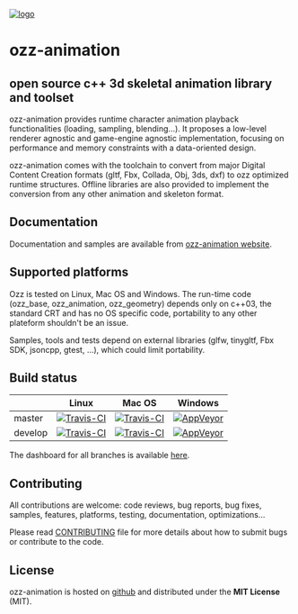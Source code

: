 [![logo](media/icon/ozz-grey-256.png)](http://guillaumeblanc.github.io/ozz-animation/)

ozz-animation
=============

open source c++ 3d skeletal animation library and toolset
---------------------------------------------------------

ozz-animation provides runtime character animation playback functionalities (loading, sampling, blending...). It proposes a low-level renderer agnostic and game-engine agnostic implementation, focusing on performance and memory constraints with a data-oriented design.

ozz-animation comes with the toolchain to convert from major Digital Content Creation formats (gltf, Fbx, Collada, Obj, 3ds, dxf) to ozz optimized runtime structures. Offline libraries are also provided to implement the conversion from any other animation and skeleton format.

Documentation
-------------

Documentation and samples are available from [ozz-animation website](http://guillaumeblanc.github.io/ozz-animation/).

Supported platforms
-------------------

Ozz is tested on Linux, Mac OS and Windows. The run-time code (ozz_base, ozz_animation, ozz_geometry) depends only on c++03, the standard CRT and has no OS specific code, portability to any other plateform shouldn't be an issue.

Samples, tools and tests depend on external libraries (glfw, tinygltf, Fbx SDK, jsoncpp, gtest, ...), which could limit portability.

Build status
------------

|         | Linux  | Mac OS | Windows |
| ------- | ------ | ------ | ------- |
| master  | [![Travis-CI](https://travis-ci.org/guillaumeblanc/ozz-animation.svg?branch=master)](http://travis-ci.org/guillaumeblanc/ozz-animation) | [![Travis-CI](https://travis-ci.org/guillaumeblanc/ozz-animation.svg?branch=master)](http://travis-ci.org/guillaumeblanc/ozz-animation) | [![AppVeyor](https://ci.appveyor.com/api/projects/status/github/guillaumeblanc/ozz-animation?branch=master&svg=true)](http://ci.appveyor.com/project/guillaumeblanc/ozz-animation) |
| develop | [![Travis-CI](https://travis-ci.org/guillaumeblanc/ozz-animation.svg?branch=develop)](http://travis-ci.org/guillaumeblanc/ozz-animation) | [![Travis-CI](https://travis-ci.org/guillaumeblanc/ozz-animation.svg?branch=develop)](http://travis-ci.org/guillaumeblanc/ozz-animation) | [![AppVeyor](https://ci.appveyor.com/api/projects/status/github/guillaumeblanc/ozz-animation?branch=develop&svg=true)](http://ci.appveyor.com/project/guillaumeblanc/ozz-animation) |

The dashboard for all branches is available [here](http://guillaumeblanc.github.io/ozz-animation/documentation/dashboard/).

Contributing
------------

All contributions are welcome: code reviews, bug reports, bug fixes, samples, features, platforms, testing, documentation, optimizations...

Please read [CONTRIBUTING](CONTRIBUTING.md) file for more details about how to submit bugs or contribute to the code.

License
-------

ozz-animation is hosted on [github](http://github.com/guillaumeblanc/ozz-animation/) and distributed under the **MIT License** (MIT).